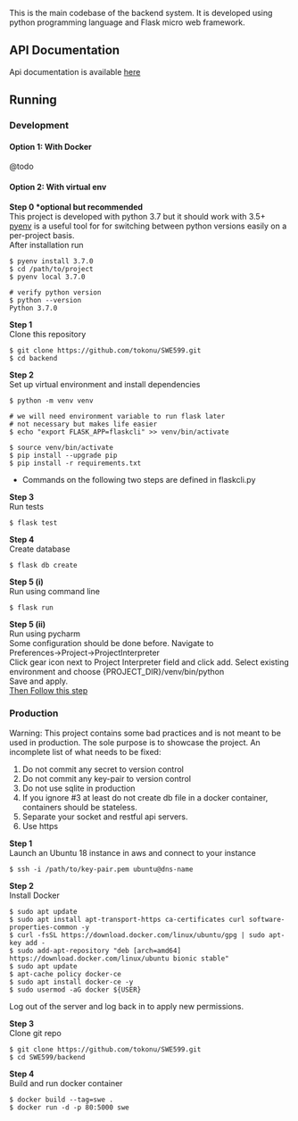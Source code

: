 This is the main codebase of the backend system. 
It is developed using python programming language 
and Flask micro web framework.

## API Documentation

Api documentation is available [here](https://swe599onur.docs.apiary.io/)


## Running

### Development 

#### Option 1: With Docker

@todo

#### Option 2: With virtual env

<b>Step 0 *optional but recommended</b><br>
This project is developed with python 3.7 but it should work with 3.5+<br>
[pyenv](https://github.com/pyenv/pyenv) is a useful tool for for switching
between python versions easily on a per-project basis.<br>
After installation run 
```
$ pyenv install 3.7.0
$ cd /path/to/project
$ pyenv local 3.7.0

# verify python version
$ python --version
Python 3.7.0
```

<b>Step 1</b><br>
Clone this repository
```
$ git clone https://github.com/tokonu/SWE599.git
$ cd backend
```
<b>Step 2</b><br>
Set up virtual environment and install dependencies
```
$ python -m venv venv

# we will need environment variable to run flask later
# not necessary but makes life easier 
$ echo "export FLASK_APP=flaskcli" >> venv/bin/activate

$ source venv/bin/activate
$ pip install --upgrade pip
$ pip install -r requirements.txt
```

* Commands on the following two steps are defined in flaskcli.py<br>

<b>Step 3</b><br>
Run tests

```
$ flask test
```

<b>Step 4</b><br>
Create database
```
$ flask db create
```

<b>Step 5 (i)</b><br>
Run using command line
```
$ flask run
```
<b>Step 5 (ii)</b><br>
Run using pycharm<br>
Some configuration should be done before.
Navigate to<br>
Preferences->Project->ProjectInterpreter<br>
Click gear icon next to Project Interpreter field and click add.
Select existing environment and choose {PROJECT_DIR}/venv/bin/python<br>
Save and apply.<br>
[Then Follow this step](http://flask.pocoo.org/docs/1.0/cli/#pycharm-integration)
### Production

Warning: This project contains some bad practices and is not meant to be used in production. 
The sole purpose is to showcase the project. An incomplete list of what needs to be fixed:
1. Do not commit any secret to version control
2. Do not commit any key-pair to version control
3. Do not use sqlite in production
4. If you ignore #3 at least do not create db file in a docker container, containers should be stateless.
5. Separate your socket and restful api servers.
6. Use https

<b>Step 1</b><br>
Launch an Ubuntu 18 instance in aws and connect to your instance
```
$ ssh -i /path/to/key-pair.pem ubuntu@dns-name 
```
<b>Step 2</b><br>
Install Docker
```
$ sudo apt update
$ sudo apt install apt-transport-https ca-certificates curl software-properties-common -y
$ curl -fsSL https://download.docker.com/linux/ubuntu/gpg | sudo apt-key add -
$ sudo add-apt-repository "deb [arch=amd64] https://download.docker.com/linux/ubuntu bionic stable"
$ sudo apt update
$ apt-cache policy docker-ce
$ sudo apt install docker-ce -y
$ sudo usermod -aG docker ${USER}
```
Log out of the server and log back in to apply new permissions.

<b>Step 3</b><br>
Clone git repo

```
$ git clone https://github.com/tokonu/SWE599.git
$ cd SWE599/backend
```
<b>Step 4</b><br>
Build and run docker container
``` 
$ docker build --tag=swe .
$ docker run -d -p 80:5000 swe
```